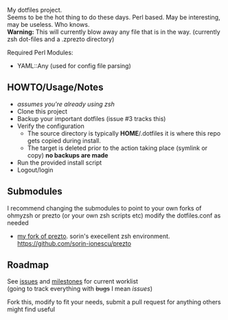 My dotfiles project.  
Seems to be the hot thing to do these days.  Perl based.  May be interesting, may be useless.  Who knows.<br>
**Warning:** This will currently blow away any file that is in the way.  (currently zsh  dot-files and a .zprezto directory)

Required Perl Modules:
 - YAML::Any  (used for config file parsing)

HOWTO/Usage/Notes
-----
 - *assumes you're already using zsh*
 - Clone this project
 - Backup your important dotfiles (issue #3 tracks this)
 - Verify the configuration
     - The source directory is typically __HOME__/.dotfiles  it is where this repo gets copied during install.
     - The target is deleted prior to the action taking place (symlink or copy) **no backups are made**
 - Run the provided install script
 - Logout/login


Submodules
----------
I recommend changing the submodules to point to your own forks of ohmyzsh or prezto (or your own zsh scripts etc) modify the
dotfiles.conf as needed
 - [my fork of prezto](https://github.com/skarfacegc/prezto).  sorin's execellent zsh environment. https://github.com/sorin-ionescu/prezto
 


Roadmap
-------
See [issues](https://github.com/skarfacegc/dotfiles/issues) and [milestones](https://github.com/skarfacegc/dotfiles/issues/milestones) for current worklist  
(going to track everything with ~~bugs~~ I mean _issues_)



Fork this, modify to fit your needs, submit a pull request for anything others might find useful
